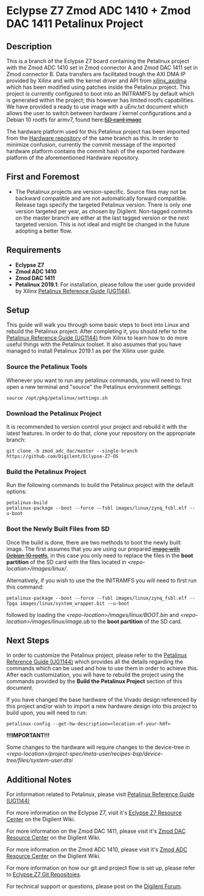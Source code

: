 # Eclypse Z7 Zmod ADC 1410 + Zmod DAC 1411 Petalinux Project

## Description

This is a branch of the Eclypse Z7 board containing the Petalinux project with the Zmod ADC 1410 set in Zmod connector A and Zmod DAC 1411 set in Zmod connector B. Data transfers are facilitated trough the AXI DMA IP provided by Xilinx and with the kernel driver and API from [xilinx_axidma](https://github.com/bperez77/xilinx_axidma) which has been modified using patches inside the Petalinux project. This project is currently configured to boot into an INITRAMFS by default which is generated within the project; this however has limited rootfs capabilities. We have provided a ready to use image with a uEnv.txt document which allows the user to switch between hardware / kernel configurations and a Debian 10 rootfs for armv7, found here:~~[SD card image](https://reference.digilentinc.com/vivado/installing-vivado/start)~~

The hardware platform used for this Petalinux project has been imported from the [Hardware repository](https://github.com/Digilent/Eclypse-Z7-HW/tree/zmod_dac/master) of the same branch as this. In order to minimize confusion, currently the commit message of the imported hardware platform contains the commit hash of the exported hardware platform of the aforementioned Hardware repository.

## First and Foremost

* The Petalinux projects are version-specific. Source files may not be backward compatible and are not automatically forward compatible. Release tags specify the targeted Petalinux version. There is only one version targeted per year, as chosen by Digilent. Non-tagged commits on the master branch are either at the last tagged version or the next targeted version. This is not ideal and might be changed in the future adopting a better flow.

## Requirements

* **Eclypse Z7**
* **Zmod ADC 1410**
* **Zmod DAC 1411**
* **Petalinux 2019.1**: For installation, please follow the user guide provided by Xilinx [Petalinux Reference Guide (UG1144)](https://www.xilinx.com/support/documentation/sw_manuals/xilinx2019_1/ug1144-petalinux-tools-reference-guide.pdf).

## Setup

This guide will walk you through some basic steps to boot into Linux and rebuild the Petalinux project. After completing it, you should refer to the [Petalinux Reference Guide (UG1144)](https://www.xilinx.com/support/documentation/sw_manuals/xilinx2019_1/ug1144-petalinux-tools-reference-guide.pdf) from Xilinx to learn how to do more useful things with the Petalinux toolset. It also assumes that you have managed to install Petalinux 2019.1 as per the Xilinx user guide.

### Source the Petalinux Tools

Whenever you want to run any petalinux commands, you will need to first open a new terminal and "source" the Petalinux environment settings:

```
source /opt/pkg/petalinux/settings.sh
```

### Download the Petalinux Project

It is recommended to version control your project and rebuild it with the latest features. In order to do that, clone your repository on the appropriate branch:
```
git clone -b zmod_adc_dac/master --single-branch https://github.com/Digilent/Eclypse-Z7-OS
```

### Build the Petalinux Project

Run the following commands to build the Petalinux project with the default options:

```
petalinux-build
petalinux-package --boot --force --fsbl images/linux/zynq_fsbl.elf --u-boot
```

### Boot the Newly Built Files from SD

Once the build is done, there are two methods to boot the newly built image.
The first assumes that you are using our prepared ~~[image with Debian 10 rootfs]()~~, in this case you only need to replace the files in the **boot partition** of the SD card with the files located in *\<repo-location\>/images/linux/*.

Alternatively, if you wish to use the the INITRAMFS you will need to first run this command:
```
petalinux-package --boot --force --fsbl images/linux/zynq_fsbl.elf --fpga images/linux/system_wrapper.bit --u-boot
```
followed by loading the *\<repo-location\>/images/linux/BOOT.bin* and *\<repo-location\>/images/linux/image.ub* to the **boot partition** of the SD card.

## Next Steps

In order to customize the Petalinux project, please refer to the [Petalinux Reference Guide (UG1144)](https://www.xilinx.com/support/documentation/sw_manuals/xilinx2019_1/ug1144-petalinux-tools-reference-guide.pdf) which provides all the details regarding the commands which can be used and how to use them in order to achieve this. After each customization, you will have to rebuild the project using the commands provided by the **Build the Petalinux Project** section of this document.

If you have changed the base hardware of the Vivado design referenced by this project and/or wish to import a new hardware design into this project to build upon, you will need to run:
```
petalinux-config --get-hw-description=<location-of-your-hdf>
```

**!!!IMPORTANT!!!**

Some changes to the hardware will require changes to the device-tree in *\<repo-location\>/project-spec/meta-user/recipes-bsp/device-tree/files/system-user.dtsi*

## Additional Notes

For information related to Petalinux, please visit [Petalinux Reference Guide (UG1144)](https://www.xilinx.com/support/documentation/sw_manuals/xilinx2019_1/ug1144-petalinux-tools-reference-guide.pdf)

For more information on the Eclypse Z7, visit it's [Eclypse Z7 Resource Center](https://reference.digilentinc.com/reference/programmable-logic/eclypse-z7/start) on the Digilent Wiki.

For more information on the Zmod DAC 1411, please visit it's [Zmod DAC Resource Center](https://reference.digilentinc.com/reference/zmod/zmoddac/start) on the Digilent Wiki.

For more information on the Zmod ADC 1410, please visit it's [Zmod ADC Resource Center](https://reference.digilentinc.com/reference/zmod/zmodadc/start) on the Digilent Wiki.

For more information on how our git and project flow is set up, please refer to [Eclypse Z7 Git Repositoies](https://reference.digilentinc.com/reference/programmable-logic/eclypse-z7/git).

For technical support or questions, please post on the [Digilent Forum](forum.digilentinc.com).
